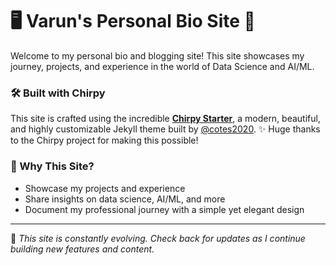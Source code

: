 # 🖥️ Varun's Personal Bio Site 🚀
Welcome to my personal bio and blogging site! This site showcases my journey, projects, and experience in the world of Data Science and AI/ML.

### 🛠️ Built with Chirpy
This site is crafted using the incredible **[Chirpy Starter](https://github.com/cotes2020/chirpy-starter)**, a modern, beautiful, and highly customizable Jekyll theme built by [@cotes2020](https://github.com/cotes2020).
✨ Huge thanks to the Chirpy project for making this possible!

### 🎯 Why This Site?
- Showcase my projects and experience
- Share insights on data science, AI/ML, and more
- Document my professional journey with a simple yet elegant design

---

🚧 *This site is constantly evolving. Check back for updates as I continue building new features and content.*

